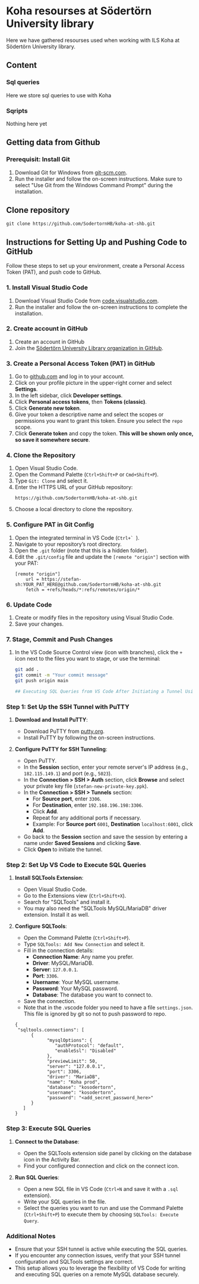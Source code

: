# Koha resourses at Södertörn University library

Here we have gathered resourses used when working with ILS Koha at Södertörn University library. 

## Content

### Sql queries 

Here we store sql queries to use with Koha 

### Sqripts 

Nothing here yet 

## Getting data from Github

### Prerequisit: Install Git

1. Download Git for Windows from [git-scm.com](https://git-scm.com/download/win).
2. Run the installer and follow the on-screen instructions. Make sure to select "Use Git from the Windows Command Prompt" during the installation.

## Clone repository 

`git clone https://github.com/SodertornHB/koha-at-shb.git` 

## Instructions for Setting Up and Pushing Code to GitHub

Follow these steps to set up your environment, create a Personal Access Token (PAT), and push code to GitHub.

### 1. Install Visual Studio Code

1. Download Visual Studio Code from [code.visualstudio.com](https://code.visualstudio.com/).
2. Run the installer and follow the on-screen instructions to complete the installation.

### 2. Create account in GitHub

1. Create an account in GitHub 
1. Join the [Södertörn University Library organization in GitHub](https://github.com/SodertornHB). 

### 3. Create a Personal Access Token (PAT) in GitHub

1. Go to [github.com](https://github.com) and log in to your account.
2. Click on your profile picture in the upper-right corner and select **Settings**.
3. In the left sidebar, click **Developer settings**.
4. Click **Personal access tokens**, then **Tokens (classic)**.
5. Click **Generate new token**.
6. Give your token a descriptive name and select the scopes or permissions you want to grant this token. Ensure you select the `repo` scope.
7. Click **Generate token** and copy the token. **This will be shown only once, so save it somewhere secure**.

### 4. Clone the Repository

1. Open Visual Studio Code.
2. Open the Command Palette (`Ctrl+Shift+P` or `Cmd+Shift+P`).
3. Type `Git: Clone` and select it.
4. Enter the HTTPS URL of your GitHub repository:
   ```plaintext
   https://github.com/SodertornHB/koha-at-shb.git
5. Choose a local directory to clone the repository.

### 5. Configure PAT in Git Config

1. Open the integrated terminal in VS Code (``Ctrl+` ``).
2. Navigate to your repository’s root directory.
3. Open the `.git` folder (note that this is a hidden folder).
4. Edit the `.git/config` file and update the `[remote "origin"]` section with your PAT:
   ```plaintext
   [remote "origin"]
       url = https://stefan-sh:YOUR_PAT_HERE@github.com/SodertornHB/koha-at-shb.git
       fetch = +refs/heads/*:refs/remotes/origin/*
### 6. Update Code

1. Create or modify files in the repository using Visual Studio Code.
2. Save your changes.

### 7. Stage, Commit and Push Changes

1. In the VS Code Source Control view (icon with branches), click the `+` icon next to the files you want to stage, or use the terminal:
   ```bash
   git add .
   git commit -m "Your commit message"
   git push origin main

   ## Executing SQL Queries from VS Code After Initiating a Tunnel Using PuTTY

### Step 1: Set Up the SSH Tunnel with PuTTY

1. **Download and Install PuTTY**:
   - Download PuTTY from [putty.org](https://www.putty.org/).
   - Install PuTTY by following the on-screen instructions.

2. **Configure PuTTY for SSH Tunneling**:
   - Open PuTTY.
   - In the **Session** section, enter your remote server's IP address (e.g., `182.115.149.1`) and port (e.g., `5023`).
   - In the **Connection > SSH > Auth** section, click **Browse** and select your private key file (`stefan-new-private-key.ppk`).
   - In the **Connection > SSH > Tunnels** section:
     - For **Source port**, enter `3306`.
     - For **Destination**, enter `192.168.196.198:3306`.
     - Click **Add**.
     - Repeat for any additional ports if necessary.
     - Example: For **Source port** `6001`, **Destination** `localhost:6001`, click **Add**.
   - Go back to the **Session** section and save the session by entering a name under **Saved Sessions** and clicking **Save**.
   - Click **Open** to initiate the tunnel.

### Step 2: Set Up VS Code to Execute SQL Queries

1. **Install SQLTools Extension**:
   - Open Visual Studio Code.
   - Go to the Extensions view (`Ctrl+Shift+X`).
   - Search for "SQLTools" and install it.
   - You may also need the "SQLTools MySQL/MariaDB" driver extension. Install it as well.

2. **Configure SQLTools**:
   - Open the Command Palette (`Ctrl+Shift+P`).
   - Type `SQLTools: Add New Connection` and select it.
   - Fill in the connection details:
     - **Connection Name**: Any name you prefer.
     - **Driver**: MySQL/MariaDB.
     - **Server**: `127.0.0.1`.
     - **Port**: `3306`.
     - **Username**: Your MySQL username.
     - **Password**: Your MySQL password.
     - **Database**: The database you want to connect to.
   - Save the connection.
   - Note that in the .vscode folder you need to have a file `settings.json`. This file is ignored by git so not to push password to repo. 

   ```
   {
    "sqltools.connections": [
         {
               "mysqlOptions": {
                  "authProtocol": "default",
                  "enableSsl": "Disabled"
               },
               "previewLimit": 50,
               "server": "127.0.0.1",
               "port": 3306,
               "driver": "MariaDB",
               "name": "Koha prod",
               "database": "kosodertorn",
               "username": "kosodertorn",
               "password": "<add_secret_password_here>"
         }
      ]
   }
### Step 3: Execute SQL Queries

1. **Connect to the Database**:
   - Open the SQLTools extension side panel by clicking on the database icon in the Activity Bar.
   - Find your configured connection and click on the connect icon.

2. **Run SQL Queries**:
   - Open a new SQL file in VS Code (`Ctrl+N` and save it with a `.sql` extension).
   - Write your SQL queries in the file.
   - Select the queries you want to run and use the Command Palette (`Ctrl+Shift+P`) to execute them by choosing `SQLTools: Execute Query`.

### Additional Notes

- Ensure that your SSH tunnel is active while executing the SQL queries.
- If you encounter any connection issues, verify that your SSH tunnel configuration and SQLTools settings are correct.
- This setup allows you to leverage the flexibility of VS Code for writing and executing SQL queries on a remote MySQL database securely.

